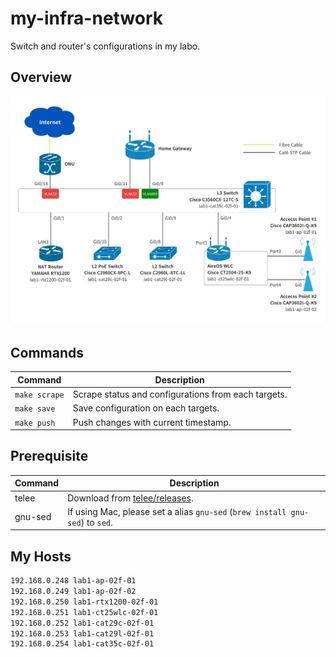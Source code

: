 # my-infra-network

Switch and router's configurations in my labo.

## Overview

![Overview](https://github.com/umatare5/my-infra-network/blob/images/diagram.png)

## Commands

| Command       | Description                                         |
| ------------- | --------------------------------------------------- |
| `make scrape` | Scrape status and configurations from each targets. |
| `make save`   | Save configuration on each targets.                 |
| `make push`   | Push changes with current timestamp.                |

## Prerequisite

| Command | Description                                                                   |
| ------- | ----------------------------------------------------------------------------- |
| telee   | Download from [telee/releases](https://github.com/umatare5/telee/releases).   |
| gnu-sed | If using Mac, please set a alias `gnu-sed` (`brew install gnu-sed`) to `sed`. |

## My Hosts

```bash
192.168.0.248 lab1-ap-02f-01
192.168.0.249 lab1-ap-02f-02
192.168.0.250 lab1-rtx1200-02f-01
192.168.0.251 lab1-ct25wlc-02f-01
192.168.0.252 lab1-cat29c-02f-01
192.168.0.253 lab1-cat29l-02f-01
192.168.0.254 lab1-cat35c-02f-01
```
